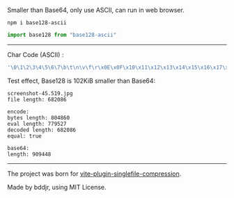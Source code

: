 Smaller than Base64, only use ASCII, can run in web browser.

```
npm i base128-ascii
```

```js
import base128 from "base128-ascii"
```

---

Char Code (ASCII) :

```js
'\0\1\2\3\4\5\6\7\b\t\n\v\f\r\x0E\x0F\x10\x11\x12\x13\x14\x15\x16\x17\x18\x19\x1A\x1B\x1C\x1D\x1E\x1F !"#$%&\'()*+,-./0123456789:;<=>?@ABCDEFGHIJKLMNOPQRSTUVWXYZ[\\]^_`abcdefghijklmnopqrstuvwxyz{|}~\x7F'
```

Test effect, Base128 is 102KiB smaller than Base64:

```
screenshot-45.519.jpg
file length: 682086

encode:
bytes length: 804860
eval length: 779527
decoded length: 682086
equal: true

base64:
length: 909448
```

---

The project was born for [vite-plugin-singlefile-compression](https://github.com/bddjr/vite-plugin-singlefile-compression).

Made by bddjr, using MIT License.
